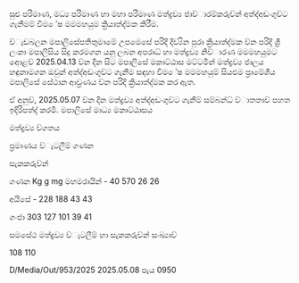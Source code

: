 සුළු පරිමාණ, මධ්‍ය පරිමාණ හා මහා පරිමාණ මත්ද්‍රව්‍ය ජාව්‍ාරම්කරුව්‍න් අත්ද්‍අඩංගුව්‍ට ගැනීමම් විම ේෂ මමමහයුම ක්‍රියාත්ද්‍මක කිරීම.

ව්‍ැඩබලන මපාලිසේපතිතුමාමේ උපමෙසේ පරිදි දිව්‍යින පුරා ක්‍රියාත්ද්‍මක ව්‍න පරිදි ශ්‍රී ලංකා මපාලිසිය සිදු කරමගන යනු ලබන අපරාධ්‍ හා මත්ද්‍රව්‍ය නිව්‍ාරණ මමමහයුමට අොළව්‍ 2025.04.13 ව්‍න දින සිට මපාලිසේ මකාට්ඨාස මට්ටමින් මත්ද්‍රව්‍ය ජාලය හඳුනාමගන ඔවුන් අත්ද්‍අඩංගුව්‍ට ගැනීම සඳහා විම ේෂ මමමහයුම් සියළුම ප්‍රාමේශීය මපාලිසේ සේථාන ආව්‍රණය ව්‍න පරිදි ක්‍රියාත්ද්‍මක කර ඇත.

ඒ අනුව්‍, 2025.05.07 ව්‍න දින මත්ද්‍රව්‍ය අත්ද්‍අඩංගුව්‍ට ගැනීම් සම්බන්ධ්‍ ව්‍ාතතාව්‍ පහත ඉදිරිපත්ද්‍ කරමි. මපාලිසේ මාධ්‍ය මකාට්ඨාසය

මත්ද්‍රව්‍ය ව්‍ගතය

ප්‍රමාණය ව්‍ැටලීම් ගණන

සැකකරුව්‍න්

ගණන Kg g mg මහමරායින් - 40 570 26 26

අයිසේ - 228 188 43 43

ගංජා 303 127 101 39 41

සමසේථ මත්ද්‍රව්‍ය ව්‍ැටලීම් හා සැකකරුව්‍න් සංඛ්‍යාව්‍

108 110

D/Media/Out/953/2025 2025.05.08 පැය 0950